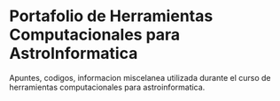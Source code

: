 # Portafolio de Herramientas Computacionales para AstroInformatica
Apuntes, codigos, informacion miscelanea utilizada durante el curso de herramientas computacionales para astroinformatica.



